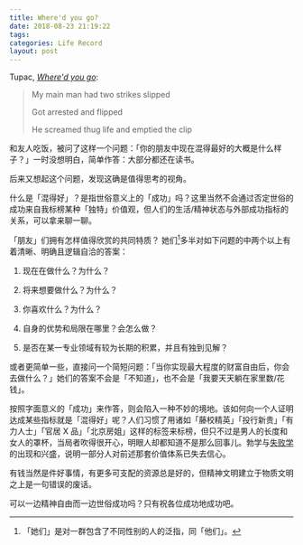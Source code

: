 ```yaml
---
title: Where'd you go?
date: 2018-08-23 21:19:22
tags:
categories: Life Record
layout: post 
---
```


Tupac, [*Where'd you go*](http://music.163.com/#/m/song?id=28837115):

>My main man had two strikes slipped
>
>Got arrested and flipped
>
>He screamed thug life and emptied the clip

和友人吃饭，被问了这样一个问题：「你的朋友中现在混得最好的大概是什么样子？」一时没想明白，简单作答：大部分都还在读书。

后来又想起这个问题，发现这确是值得思考的视角。

什么是「混得好」？是指世俗意义上的「成功」吗？这里当然不会通过否定世俗的成功来自我标榜某种「独特」价值观，但人们的生活/精神状态与外部成功指标的关系，可以拿来聊一聊。 

「朋友」们拥有怎样值得欣赏的共同特质？ 她们[^1]多半对如下问题的中两个以上有着清晰、明确且逻辑自洽的答案：

1. 现在在做什么？为什么？

2. 将来想要做什么？为什么？ 

3. 你喜欢什么？为什么？

4. 自身的优势和局限在哪里？会怎么做？

5. 是否在某一专业领域有较为长期的积累，并且有独到见解？

或者更简单一些，直接问一个简短问题：「当你实现最大程度的财富自由后，你会去做什么？」她们的答案不会是「不知道」，也不会是「我要天天躺在家里数/花钱」。

按照字面意义的「成功」来作答，则会陷入一种不妙的境地。该如何向一个人证明达成某些指标就是「混得好」呢？人们习惯了用诸如「藤校精英」「投行新贵」「有力人士」「官居 X 品」「北京房姐」这样的标签来标榜，但只不过是男人的长度和女人的罩杯，当局者吹得很开心，明眼人却都知道不是那么回事儿。勃学与[失败学](https://mp.weixin.qq.com/s/F6AHvTEcPPT0iS-3hpxGeg)的出现和兴盛，说明一部分人对前述那套价值体系已失去信心。

有钱当然是件好事情，有更多可支配的资源总是好的，但精神文明建立于物质文明之上是一句错误的废话。

可以一边精神自由而一边世俗成功吗？只有祝各位成功地成功吧。

[^1]: 「她们」是对一群包含了不同性别的人的泛指，同「他们」。

